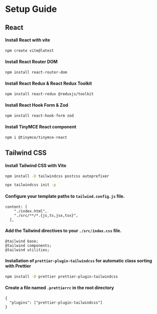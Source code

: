 # Setup Guide

## React

#### Install React with vite
```bash
npm create vite@latest
```

#### Install React Router DOM
```bash
npm install react-router-dom
```

#### Install React Redux & React Redux Toolkit
```bash
npm install react-redux @reduxjs/toolkit
```

#### Install React Hook Form & Zod
```bash
npm install react-hook-form zod
```

#### Install TinyMCE React component
```bash
npm i @tinymce/tinymce-react
```

## Tailwind CSS

#### Install Tailwind CSS with Vite
```bash
npm install -D tailwindcss postcss autoprefixer
```
```bash
npx tailwindcss init -p
```

#### Configure your template paths to `tailwind.config.js` file.
```
content: [
    "./index.html",
    "./src/**/*.{js,ts,jsx,tsx}",
  ],
```

#### Add the Tailwind directives to your `./src/index.css` file.
```
@tailwind base;
@tailwind components;
@tailwind utilities;
```

#### Installation of `prettier-plugin-tailwindcss` for automatic class sorting with Prettier
```bash
npm install -D prettier prettier-plugin-tailwindcss
```

#### Create a file named `.prettierrc` in the root directory
```
{
  "plugins": ["prettier-plugin-tailwindcss"]
}
```
